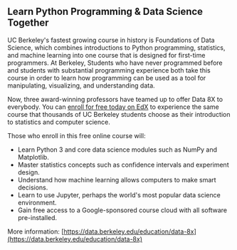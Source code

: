## Learn Python Programming & Data Science Together

UC Berkeley's fastest growing course in history is Foundations of Data Science, which combines introductions to Python programming, statistics, and machine learning into one course that is designed for first-time programmers. At Berkeley, Students who have never programmed before and students with substantial programming experience both take this course in order to learn how programming can be used as a tool for manipulating, visualizing, and understanding data. 

Now, three award-winning professors have teamed up to offer Data 8X to everybody. You can [enroll for free today on EdX](enroll.html) to experience the same course that thousands of UC Berkeley students choose as their introduction to statistics and computer science.

Those who enroll in this free online course will:
- Learn Python 3 and core data science modules such as NumPy and Matplotlib.
- Master statistics concepts such as confidence intervals and experiment design.
- Understand how machine learning allows computers to make smart decisions.
- Learn to use Jupyter, perhaps the world's most popular data science environment.
- Gain free access to a Google-sponsored course cloud with all software pre-installed.

More information: [https://data.berkeley.edu/education/data-8x](https://data.berkeley.edu/education/data-8x)
